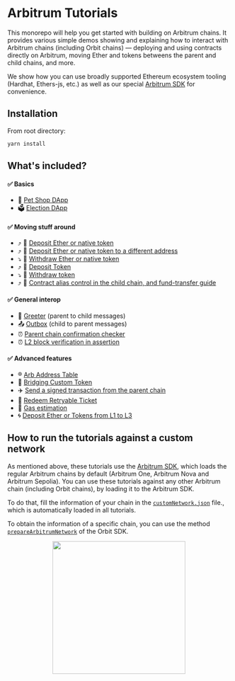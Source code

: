 # Arbitrum Tutorials

This monorepo will help you get started with building on Arbitrum chains. It provides various simple demos showing and explaining how to interact with Arbitrum chains (including Orbit chains) — deploying and using contracts directly on Arbitrum, moving Ether and tokens betweens the parent and child chains, and more.

We show how you can use broadly supported Ethereum ecosystem tooling (Hardhat, Ethers-js, etc.) as well as our special [Arbitrum SDK](https://github.com/OffchainLabs/arbitrum-sdk) for convenience.

## Installation

From root directory:

```bash
yarn install
```

## What's included?

#### :white_check_mark: Basics

- 🐹 [Pet Shop DApp](./packages/demo-dapp-pet-shop/)
- 🗳 [Election DApp](./packages/demo-dapp-election/)

#### :white_check_mark: Moving stuff around

- ⤴️ 🔹 [Deposit Ether or native token](./packages/eth-deposit/)
- ⤴️ 🔹 [Deposit Ether or native token to a different address](./packages/eth-deposit-to-different-address/)
- ⤵️ 🔹 [Withdraw Ether or native token](./packages/eth-withdraw/)
- ⤴️ 💸 [Deposit Token](./packages/token-deposit/)
- ⤵️ 💸 [Withdraw token](./packages/token-withdraw/)
- ⤴️ 🔹 [Contract alias control in the child chain, and fund-transfer guide](./packages/contract-deposit/)

#### :white_check_mark: General interop

- 🤝 [Greeter](./packages/greeter/) (parent to child messages)
- 📤 [Outbox](./packages/outbox-execute/) (child to parent messages)
- ⏰ [Parent chain confirmation checker](./packages/l1-confirmation-checker/)
- ⏰ [L2 block verification in assertion](./packages/l2-block-verification-in-assertion/)

#### :white_check_mark: Advanced features

- ®️ [Arb Address Table](./packages/address-table/)
- 🌉 [Bridging Custom Token](./packages/custom-token-bridging/)
- ✈️ [Send a signed transaction from the parent chain](./packages/delayedInbox-l2msg/)
- 🎁 [Redeem Retryable Ticket](./packages/redeem-failed-retryable/)
- 🧮 [Gas estimation](./packages/gas-estimation/)
- 🌀 [Deposit Ether or Tokens from L1 to L3](./packages/l1-l3-teleport/)

## How to run the tutorials against a custom network

As mentioned above, these tutorials use the [Arbitrum SDK](https://github.com/OffchainLabs/arbitrum-sdk), which loads the regular Arbitrum chains by default (Arbitrum One, Arbitrum Nova and Arbitrum Sepolia). You can use these tutorials against any other Arbitrum chain (including Orbit chains), by loading it to the Arbitrum SDK.

To do that, fill the information of your chain in the [`customNetwork.json`](./customNetwork.json) file., which is automatically loaded in all tutorials.

To obtain the information of a specific chain, you can use the method [`prepareArbitrumNetwork`](https://github.com/OffchainLabs/arbitrum-orbit-sdk/blob/main/src/utils/registerNewNetwork.ts#L18) of the Orbit SDK.

<p align="center"><img src="assets/logo.svg" width="300"></p>
